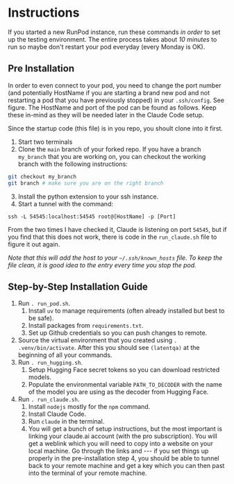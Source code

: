 # Instructions
If you started a new RunPod instance, run these commands *in order* to set up the testing environment. The entire process takes about *10 minutes* to run so maybe don't restart your pod everyday (every Monday is OK). 

## Pre Installation
In order to even connect to your pod, you need to change the port number (and potentially HostName if you are starting a brand new pod and not restarting a pod that you have previously stopped) in your `.ssh/config`. See figure. The HostName and port of the pod can be found as follows. Keep these in-mind as they will be needed later in the Claude Code setup.  


Since the startup code (this file) is in you repo, you shoult clone into it first. 
1. Start two terminals
2. Clone the `main` branch of your forked repo. If you have a branch `my_branch` that you are working on, you can checkout the working branch with the following instructions:

```bash
git checkout my_branch
git branch # make sure you are on the right branch
```
3. Install the python extension to your ssh instance. 
4. Start a tunnel with the command: 

`ssh -L 54545:localhost:54545 root@[HostName] -p [Port]`

From the two times I have checked it, Claude is listening on port `54545`, but if you find that this does not work, there is code in the `run_claude.sh` file to figure it out again. 

*Note that this will add the host to your `~/.ssh/known_hosts` file. To keep the file clean, it is good idea to the entry every time you stop the pod.*

## Step-by-Step Installation Guide
1. Run `. run_pod.sh`.
    1. Install `uv` to manage requirements (often already installed but best to be safe).
    2. Install packages from `requirements.txt`. 
    2. Set up Github credentials so you can push changes to remote. 
2. Source the virtual environment that you created using `. .venv/bin/activate`. After this you should see `(latentqa)` at the beginning of all your commands.
3. Run `. run_hugging.sh`.
    1. Setup Hugging Face secret tokens so you can download restricted models. 
    2. Populate the environmental variable `PATH_TO_DECODER` with the name of the model you are using as the decoder from Hugging Face.
4. Run `. run_claude.sh`.
    1. Install `nodejs` mostly for the `npm` command.
    2. Install Claude Code.
    3. Run `claude` in the terminal.
    4. You will get a bunch of setup instructions, but the most important is linking your claude.ai account (with the pro subscription). You will get a weblink which you will need to copy into a website on your local machine. Go through the links and --- if you set things up properly in the pre-installation step 4, you should be able to tunnel back to your remote machine and get a key which you can then past into the terminal of your remote machine. 
